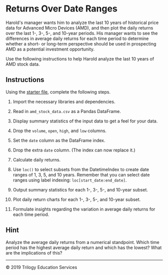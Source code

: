# Returns Over Date Ranges

Harold's manager wants him to analyze the last 10 years of historical price data for Advanced Micro Devices (AMD), and then plot the daily returns over the last 1-, 3-, 5-, and 10-year periods. His manager wants to see the differences in average daily returns for each time period to determine whether a short- or long-term perspective should be used in prospecting AMD as a potential investment opportunity.

Use the following instructions to help Harold analyze the last 10 years of AMD stock data.

## Instructions

Using the [starter file](Unsolved/returns_over_date_ranges.ipynb), complete the following steps.

  1. Import the necessary libraries and dependencies.

  1. Read in `amd_stock_data.csv` as a Pandas DataFrame.

  1. Display summary statistics of the input data to get a feel for your data.

  1. Drop the `volume`, `open`, `high`, and `low` columns.

  1. Set the `date` column as the DataFrame index.

  1. Drop the extra `date` column. (The index can now replace it.)

  1. Calculate daily returns.

  1. Use `loc()` to select subsets from the DatetimeIndex to create date ranges of 1, 3, 5, and 10 years. Remember that you can select date ranges using label indexing: `loc[start_date:end_date]`.

  1. Output summary statistics for each 1-, 3-, 5-, and 10-year subset.

  1. Plot daily return charts for each 1-, 3-, 5-, and 10-year subset.

  1. Formulate insights regarding the variation in average daily returns for each time period.

## Hint

Analyze the average daily returns from a numerical standpoint. Which time period has the highest average daily return and which has the lowest? What are the implications of this?

---

© 2019 Trilogy Education Services
